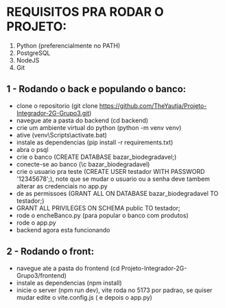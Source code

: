 # REQUISITOS PRA RODAR O PROJETO:
1. Python (preferencialmente no PATH)
2. PostgreSQL
3. NodeJS
4. Git

## 1 - Rodando o back e populando o banco:
* clone o repositorio   (git clone https://github.com/TheYautja/Projeto-Integrador-2G-Grupo3.git)
* navegue ate a pasta do backend   (cd backend)
* crie um ambiente virtual do python   (python -m venv venv)
* ative   (venv\Scripts\activate.bat)
* instale as dependencias   (pip install -r requirements.txt)
* abra o psql
* crie o banco   (CREATE DATABASE bazar_biodegradavel;)
* conecte-se ao banco (\c bazar_biodegradavel)
* crie o usuario pra teste   (CREATE USER testador WITH PASSWORD '12345678';), note que se mudar o usuario ou a senha deve tambem alterar as credenciais no app.py
* de as permissoes   (GRANT ALL ON DATABASE bazar_biodegradavel TO testador;)
* GRANT ALL PRIVILEGES ON SCHEMA public TO testador;
* rode o encheBanco.py (para popular o banco com produtos)
* rode o app.py
* backend agora esta funcionando

## 2 - Rodando o front:
* navegue ate a pasta do frontend   (cd Projeto-Integrador-2G-Grupo3/frontend)
* instale as dependencias (npm install)
* inicie o server (npm run dev), vite roda no 5173 por padrao, se quiser mudar edite o vite.config.js ( e depois o app.py)

